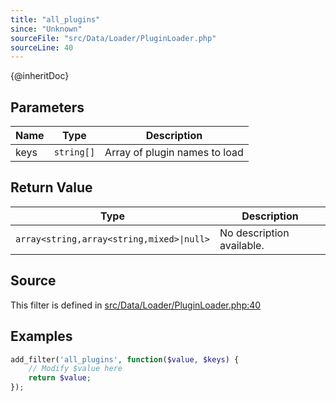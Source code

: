 ```yaml
---
title: "all_plugins"
since: "Unknown"
sourceFile: "src/Data/Loader/PluginLoader.php"
sourceLine: 40
---
```



{@inheritDoc}

## Parameters

| Name | Type | Description |
|------|------|-------------|
| keys | `string[]` | Array of plugin names to load |



## Return Value

| Type | Description |
|------|-------------|
| `array<string,array<string,mixed>\|null>` | No description available. |



## Source

This filter is defined in [src/Data/Loader/PluginLoader.php:40](https://github.com/wp-graphql/wp-graphql/blob/develop/src/Data/Loader/PluginLoader.php#L40)


## Examples

```php
add_filter('all_plugins', function($value, $keys) {
    // Modify $value here
    return $value;
});
```